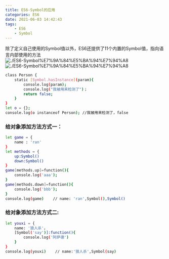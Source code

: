 ```yaml
---
title: ES6-Symbol的应用
categories: ES6
date: 2021-06-03 14:42:43
tags: 
    - ES6 
    - Symbol
---
```

除了定义自己使用的Symbol值以外，ES6还提供了11个内置的Symbol值，指向语言内部使用的方法
![./ES6-Symbol%E7%9A%84%E5%BA%94%E7%94%A8](%E5%BE%AE%E4%BF%A1%E5%9B%BE%E7%89%87_20210605110724.png)
![./ES6-Symbol%E7%9A%84%E5%BA%94%E7%94%A8](%E5%BE%AE%E4%BF%A1%E5%9B%BE%E7%89%87_20210605110750.png)

```bash
class Person {
    static [Symbol.hasInstance](param){
        console.log(param);
        console.log("我被用来检测了")；
        return false;
    }
}
let o = {};
console.log(o instanceof Person); //我被用来检测了，false
```

### 给对象添加方法方式一：
```bash
let game = {
    name : 'ran'
}
let methods = {
    up:Symbol()
    down:Symbol()
}
game[methods.up]=function(){
    console.log('aaa');
}
game[methods.down]=function(){
    console.log('bbb');
}
console.log(game)    // name: 'ran',Symbol(),Symbol()
```

### 给对象添加方法方式二:
```bash
let youxi = {
    name: '狼人杀'，
    [Symbol('say')]:function(){
        console.log('阿萨德')
    }
}
console.log(youxi)    // name:'狼人杀',Symbol(say)
```
